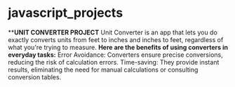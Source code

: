 # javascript_projects
****UNIT CONVERTER PROJECT**
Unit Converter is an app that lets you do exactly converts units from feet to inches and inches to feet, regardless of what you're trying to measure.
**Here are the benefits of using converters in everyday tasks:**
Error Avoidance: Converters ensure precise conversions, reducing the risk of calculation errors.
Time-saving: They provide instant results, eliminating the need for manual calculations or consulting conversion tables.
